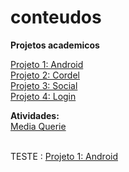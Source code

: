 # conteudos
 <b>Projetos academicos</b>

<a href="projeto-1-android\index.html"> Projeto 1: Android</a><br>
<a href="projeto-2-cordel\index.html"> Projeto 2: Cordel</a><br>
<a href="projeto-3-social\index.html"> Projeto 3: Social</a><br>
<a href="projeto-4-login\index.html"> Projeto 4: Login </a><br>

<b>Atividades:</b><br>
<a href="exe-html-css\exe-26-media-queries\mq05\index.html">Media Querie</a>


<br> TESTE : 
<a href="https://willissgramos.github.io/projeto-login/"> Projeto 1: Android</a>
